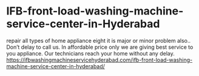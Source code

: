 # IFB-front-load-washing-machine-service-center-in-Hyderabad
 repair all types of home appliance eight it is major or minor problem also.. Don’t delay to call us. In affordable price only we are giving best service  to you appliance.  Our technicians reach your home without any delay.   https://ifbwashingmachineservicehyderabad.com/ifb-front-load-washing-machine-service-center-in-hyderabad/
